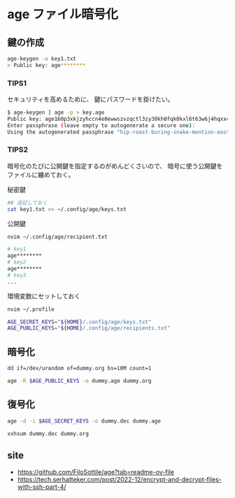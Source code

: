 # age ファイル暗号化

## 鍵の作成

```bash
age-keygen -o key1.txt
> Public key: age********
```

### TIPS1

セキュリティを高めるために、 鍵にパスワードを掛けたい。

```bash
$ age-keygen | age -p > key.age
Public key: age160p3xkjzyhccn4e0ewwszvzqctl3zy30kh0fqk0kxl6t63w6j4hqxx4zwk
Enter passphrase (leave empty to autogenerate a secure one):
Using the autogenerated passphrase "hip-roast-boring-snake-mention-east-wasp-honey-input-actress".
```

### TIPS2

暗号化のたびに公開鍵を指定するのがめんどくさいので、
暗号に使う公開鍵をファイルに纏めておく。

秘密鍵

```bash
## 追記しておく
cat key1.txt >> ~/.config/age/keys.txt
```

公開鍵

```bash
nvim ~/.config/age/recipient.txt

# key1
age********
# key2
age********
# key3
...
```

環境変数にセットしておく

```bash
nvim ~/.profile

AGE_SECRET_KEYS="${HOME}/.config/age/keys.txt"
AGE_PUBLIC_KEYS="${HOME}/.config/age/recipients.txt"
```

## 暗号化

```bash
dd if=/dev/urandom of=dummy.org bs=10M count=1
```

```bash
age -R $AGE_PUBLIC_KEYS -o dummy.age dummy.org
```

## 復号化

```bash
age -d -i $AGE_SECRET_KEYS -o dummy.dec dummy.age
```

```bash
xxhsum dummy.dec dummy.org
```

<!--
```bash
```
-->

## site

* <https://github.com/FiloSottile/age?tab=readme-ov-file>
* <https://tech.serhatteker.com/post/2022-12/encrypt-and-decrypt-files-with-ssh-part-4/>
